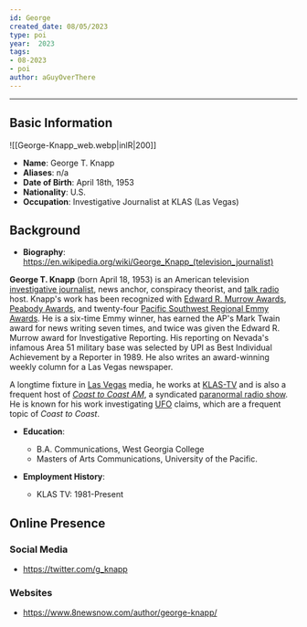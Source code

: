 ```yaml
---
id: George
created_date: 08/05/2023
type: poi
year:  2023
tags:
- 08-2023
- poi
author: aGuyOverThere
---
```


----

## Basic Information
![[George-Knapp_web.webp|inlR|200]]
- **Name**: George T. Knapp
- **Aliases**: n/a
- **Date of Birth**: April 18th, 1953
- **Nationality**: U.S.
- **Occupation**: Investigative Journalist at KLAS (Las Vegas)

## Background

- **Biography**: https://en.wikipedia.org/wiki/George_Knapp_(television_journalist)

**George T. Knapp** (born April 18, 1953) is an American television [investigative journalist](https://en.wikipedia.org/wiki/Investigative_journalism "Investigative journalism"), news anchor, conspiracy theorist, and [talk radio](https://en.wikipedia.org/wiki/Talk_radio "Talk radio") host. Knapp's work has been recognized with [Edward R. Murrow Awards](https://en.wikipedia.org/wiki/Edward_R._Murrow_Award_(Radio_Television_Digital_News_Association) "Edward R. Murrow Award (Radio Television Digital News Association)"), [Peabody Awards](https://en.wikipedia.org/wiki/Peabody_Award "Peabody Award"), and twenty-four [Pacific Southwest Regional Emmy Awards](https://en.wikipedia.org/wiki/Pacific_Southwest_Chapter_of_the_National_Television_Academy "Pacific Southwest Chapter of the National Television Academy"). He is a six-time Emmy winner, has earned the AP's Mark Twain award for news writing seven times, and twice was given the Edward R. Murrow award for Investigative Reporting. His reporting on Nevada's infamous Area 51 military base was selected by UPI as Best Individual Achievement by a Reporter in 1989. He also writes an award-winning weekly column for a Las Vegas newspaper.

A longtime fixture in [Las Vegas](https://en.wikipedia.org/wiki/Las_Vegas "Las Vegas") media, he works at [KLAS-TV](https://en.wikipedia.org/wiki/KLAS-TV "KLAS-TV") and is also a frequent host of _[Coast to Coast AM](https://en.wikipedia.org/wiki/Coast_To_Coast_AM "Coast To Coast AM")_, a syndicated [paranormal radio show](https://en.wikipedia.org/wiki/Paranormal_radio_shows "Paranormal radio shows"). He is known for his work investigating [UFO](https://en.wikipedia.org/wiki/UFO "UFO") claims, which are a frequent topic of _Coast to Coast_.

- **Education**: 
	- B.A. Communications, West Georgia College
	- Masters of Arts Communications, University of the Pacific.
	  
- **Employment History**: 
	- KLAS TV: 1981-Present

## Online Presence

### Social Media

- https://twitter.com/g_knapp

### Websites

- https://www.8newsnow.com/author/george-knapp/

